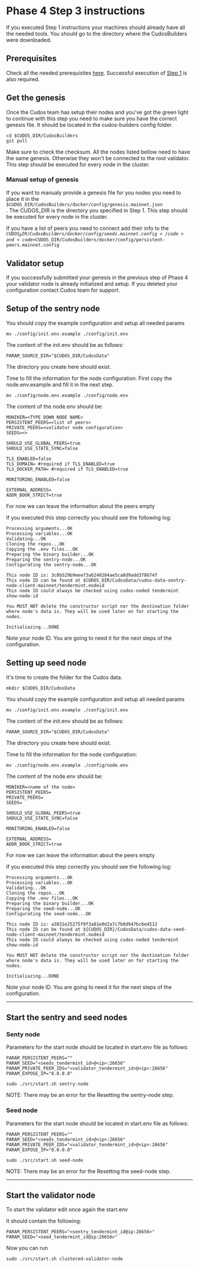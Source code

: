 # Phase 4 Step 3 instructions

If you executed Step 1 instructions your machines should already have all the needed tools. You should go to the directory where the CudosBuilders were downloaded.
## Prerequisites
Check all the needed prerequisites [here](./prerequisites.md). Successful execution of [Step 1](./step_1.md) is also required. 
## Get the genesis

Once the Cudos team has setup their nodes and you've got the green light to continue with this step you need to make sure you have the correct genesis file. It should be located in the cudos-builders config folder. 

```
cd $CUDOS_DIR/CudosBuilders
git pull
```

Make sure to check the checksum.
All the nodes listed bellow need to have the same genesis. Otherwise they won't be connected to the root validator. This step should be executed for every node in the cluster.

### Manual setup of genesis

If you want to manualy provide a genesis file for you nodes you need to place it in the <code>$CUDOS_DIR/CudosBuilders/docker/config/genesis.mainnet.json </code>. The CUDOS_DIR is the directory you specified in Step 1. This step should be executed for every node in the cluster.

If you have a list of peers you need to connect add their info to the <code>$CUDOS_DIR/CudosBuilders/docker/config/seeds.mainnet.config </code> and <code>$CUDOS_DIR/CudosBuilders/docker/config/persistent-peers.mainnet.config </code>
## Validator setup
If you successfully submitted your genesis in the previous step of Phase 4 your validator node is already initialized and setup. If you deleted your configuration contact Cudos team for support.

## Setup of the sentry node
You should copy the example configuration and setup all needed params
```
mv ./config/init.env.example ./config/init.env
```
The content of the init.env should be as follows:
```azure
PARAM_SOURCE_DIR="$CUDOS_DIR/CudosData"
```
The directory you create here should exist.

Time to fill the information for the node configuration. First copy the node.env.example and fill it in the next step.
```
mv ./config/node.env.example ./config/node.env
```
The content of the node.env should be:
```azure
MONIKER=<TYPE DOWN NODE NAME>
PERSISTENT_PEERS=<list of peers>
PRIVATE_PEERS=<validator node configuration>
SEEDS=<>

SHOULD_USE_GLOBAL_PEERS=true
SHOULD_USE_STATE_SYNC=false

TLS_ENABLED=false
TLS_DOMAIN= #required if TLS_ENABLED=true
TLS_DOCKER_PATH= #required if TLS_ENABLED=true

MONITORING_ENABLED=false

EXTERNAL_ADDRESS=
ADDR_BOOK_STRICT=true
```
For now we can leave the information about the peers empty

If you executed this step correctly you should see the following log:
```shell
Processing arguments...OK
Processing variables...OK
Validating...OK
Cloning the repos...OK
Copying the .env files...OK
Preparing the binary builder...OK
Preparing the sentry-node...OK
Configurating the sentry-node...OK

This node ID is: 3c8b529b9eeef3a6240284ae5ca8d9add378674f
This node ID can be found at $CUDOS_DIR/CudosData/cudos-data-sentry-node-client-mainnet/tendermint.nodeid
This node ID could always be checked using cudos-noded tendermint show-node-id

You MUST NOT delete the constructor script nor the destination folder where node's data is. They will be used later on for starting the nodes.

Initialiazing...DONE
```
Note your node ID. You are going to need it for the next steps of the configuration.

## Setting up seed node
It's time to create the folder for the Cudos data.
```shell
mkdir $CUDOS_DIR/CudosData
```
You should copy the example configuration and setup all needed params
```
mv ./config/init.env.example ./config/init.env
```
The content of the init.env should be as follows:
```shell
PARAM_SOURCE_DIR="$CUDOS_DIR/CudosData"
```
The directory you create here should exist.

Time to fill the information for the node configuration:
```
mv ./config/node.env.example ./config/node.env
```
The content of the node.env should be:
```shell
MONIKER=<name of the node>
PERSISTENT_PEERS=
PRIVATE_PEERS=
SEEDS=

SHOULD_USE_GLOBAL_PEERS=true
SHOULD_USE_STATE_SYNC=false

MONITORING_ENABLED=false

EXTERNAL_ADDRESS=
ADDR_BOOK_STRICT=true

```
For now we can leave the information about the peers empty

If you executed this step correctly you should see the following log:

```shell
Processing arguments...OK
Processing variables...OK
Validating...OK
Cloning the repos...OK
Copying the .env files...OK
Preparing the binary builder...OK
Preparing the seed-node...OK
Configurating the seed-node...OK

This node ID is: a3831e25275f9f3a81e0d2a7c7b0d947bc6e4512
This node ID can be found at ${CUDOS_DIR}/CudosData/cudos-data-seed-node-client-mainnet/tendermint.nodeid
This node ID could always be checked using cudos-noded tendermint show-node-id

You MUST NOT delete the constructor script nor the destination folder where node's data is. They will be used later on for starting the nodes.

Initialiazing...DONE
```
Note your node ID. You are going to need it for the next steps of the configuration.

****
## Start the sentry and seed nodes

### Senty node

Parameters for the start node should be located in start.env file as follows:
```
PARAM_PERSISTENT_PEERS=""
PARAM_SEED="<seeds_tendermint_id>@<ip>:26656"
PARAM_PRIVATE_PEER_IDS="<validator_tendermint_id>@<ip>:26656"
PARAM_EXPOSE_IP="0.0.0.0"
```

```
sudo ./src/start.sh sentry-node
```
NOTE: There may be an error for the Resetting the sentry-node step.

### Seed node

Parameters for the start node should be located in start.env file as follows:
```
PARAM_PERSISTENT_PEERS=""
PARAM_SEED="<seeds_tendermint_id>@<ip>:26656"
PARAM_PRIVATE_PEER_IDS="<validator_tendermint_id>@<ip>:26656"
PARAM_EXPOSE_IP="0.0.0.0"
```

```
sudo ./src/start.sh seed-node
```
NOTE: There may be an error for the Resetting the seed-node step.

****
## Start the validator node

To start the validator edit once again the start.env

It should contain the following:
```
PARAM_PERSISTENT_PEERS="<sentry_tendermint_id@ip:26656>"
PARAM_SEED="<seed_tendermint_id@ip:26656>"
```
Now you can run
```
sudo ./src/start.sh clustered-validator-node
```